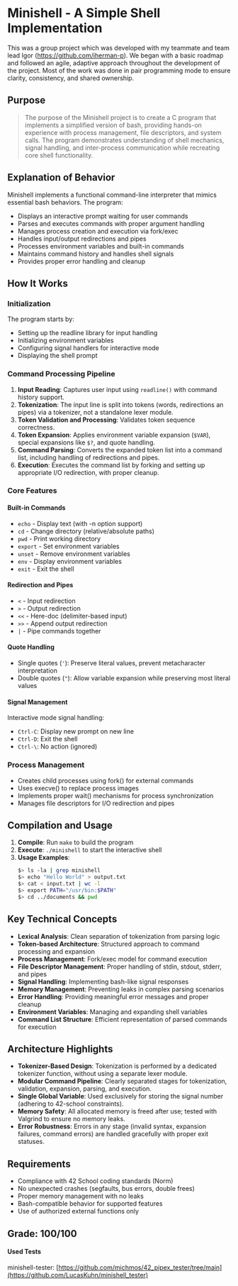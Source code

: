 # Minishell - A Simple Shell Implementation

This was a group project which was developed with my teammate and team lead Igor (https://github.com/iherman-p). We began with a basic roadmap and followed an agile, adaptive approach throughout the development of the project. Most of the work was done in pair programming mode to ensure clarity, consistency, and shared ownership.

## Purpose
> The purpose of the Minishell project is to create a C program that implements a simplified version of bash, providing hands-on experience with process management, file descriptors, and system calls. The program demonstrates understanding of shell mechanics, signal handling, and inter-process communication while recreating core shell functionality.

## Explanation of Behavior
Minishell implements a functional command-line interpreter that mimics essential bash behaviors. The program:
- Displays an interactive prompt waiting for user commands
- Parses and executes commands with proper argument handling
- Manages process creation and execution via fork/exec
- Handles input/output redirections and pipes
- Processes environment variables and built-in commands
- Maintains command history and handles shell signals
- Provides proper error handling and cleanup

## How It Works

### Initialization
The program starts by:
- Setting up the readline library for input handling
- Initializing environment variables
- Configuring signal handlers for interactive mode
- Displaying the shell prompt

### Command Processing Pipeline
1. **Input Reading**: Captures user input using `readline()` with command history support.
2. **Tokenization**: The input line is split into tokens (words, redirections an pipes) via a tokenizer, not a standalone lexer module.
3. **Token Validation and Processing**: Validates token sequence correctness.
4. **Token Expansion**: Applies environment variable expansion (`$VAR`), special expansions like `$?`, and quote handling.
5. **Command Parsing**: Converts the expanded token list into a command list, including handling of redirections and pipes.
6. **Execution**: Executes the command list by forking and setting up appropriate I/O redirection, with proper cleanup.

### Core Features

#### Built-in Commands
- `echo` - Display text (with -n option support)
- `cd` - Change directory (relative/absolute paths)
- `pwd` - Print working directory
- `export` - Set environment variables
- `unset` - Remove environment variables
- `env` - Display environment variables
- `exit` - Exit the shell

#### Redirection and Pipes
- `<` - Input redirection
- `>` - Output redirection
- `<<` - Here-doc (delimiter-based input)
- `>>` - Append output redirection
- `|` - Pipe commands together

#### Quote Handling
- Single quotes (`'`): Preserve literal values, prevent metacharacter interpretation
- Double quotes (`"`): Allow variable expansion while preserving most literal values

#### Signal Management
Interactive mode signal handling:
- `Ctrl-C`: Display new prompt on new line
- `Ctrl-D`: Exit the shell
- `Ctrl-\`: No action (ignored)

### Process Management
- Creates child processes using fork() for external commands
- Uses execve() to replace process images
- Implements proper wait() mechanisms for process synchronization
- Manages file descriptors for I/O redirection and pipes

## Compilation and Usage

1. **Compile**: Run `make` to build the program
2. **Execute**: `./minishell` to start the interactive shell
3. **Usage Examples**:
   ```bash
   $> ls -la | grep minishell
   $> echo "Hello World" > output.txt
   $> cat < input.txt | wc -l
   $> export PATH="/usr/bin:$PATH"
   $> cd ../documents && pwd
   ```

## Key Technical Concepts

- **Lexical Analysis**: Clean separation of tokenization from parsing logic
- **Token-based Architecture**: Structured approach to command processing and expansion
- **Process Management**: Fork/exec model for command execution
- **File Descriptor Management**: Proper handling of stdin, stdout, stderr, and pipes
- **Signal Handling**: Implementing bash-like signal responses
- **Memory Management**: Preventing leaks in complex parsing scenarios
- **Error Handling**: Providing meaningful error messages and proper cleanup
- **Environment Variables**: Managing and expanding shell variables
- **Command List Structure**: Efficient representation of parsed commands for execution

## Architecture Highlights
- **Tokenizer-Based Design**: Tokenization is performed by a dedicated tokenizer function, without using a separate lexer module.
- **Modular Command Pipeline**: Clearly separated stages for tokenization, validation, expansion, parsing, and execution.
- **Single Global Variable**: Used exclusively for storing the signal number (adhering to 42-school constraints).
- **Memory Safety**: All allocated memory is freed after use; tested with Valgrind to ensure no memory leaks.
- **Error Robustness**: Errors in any stage (invalid syntax, expansion failures, command errors) are handled gracefully with proper exit statuses.

## Requirements
- Compliance with 42 School coding standards (Norm)
- No unexpected crashes (segfaults, bus errors, double frees)
- Proper memory management with no leaks
- Bash-compatible behavior for supported features
- Use of authorized external functions only

## Grade: 100/100

#### Used Tests
minishell-tester: [https://github.com/michmos/42_pipex_tester/tree/main](https://github.com/LucasKuhn/minishell_tester)
